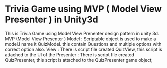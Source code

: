 # Trivia Game using MVP ( Model View Presenter ) in Unity3d
This is Trivia Game using Model View Prenenter design pattern in unity 3d. 
MVP (Model View Presenter )
Model : Scriptable object is used to make a model.I name it QuizModel. this contain Questions and multiple options with correct option also.
View : There is script file created QuizView, this script is attached to the UI of the 
Presenter : There is script file created QuizPresenter, this script is attached to the QuizPresenter game object;

